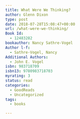 ```yaml
---
title: What Were We Thinking?
author: Glenn Dixon
type: post
date: 2018-07-28T15:08:47+00:00
url: /what-were-we-thinking/
Book Id:
  - 12483282
bookauthor: Nancy Sathre-Vogel
Author l-f:
  - Sathre-Vogel, Nancy
Additional Authors:
  - John E. Vogel
isbn: 983718709
isbn13: 9780983718703
myrating: 3
status: read
categories:
  - GoodReads
  - Uncategorized
tags:
  - books

---
```

